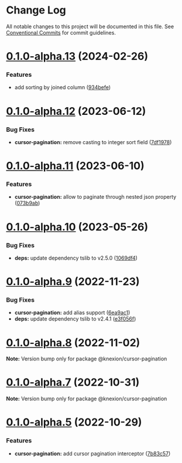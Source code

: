 # Change Log

All notable changes to this project will be documented in this file.
See [Conventional Commits](https://conventionalcommits.org) for commit guidelines.

# [0.1.0-alpha.13](https://github.com/seedium/knexion/compare/v0.1.0-alpha.12...v0.1.0-alpha.13) (2024-02-26)


### Features

* add sorting by joined column ([934befe](https://github.com/seedium/knexion/commit/934befec1c63a8c1f9a474b83ef91b046de0d184))





# [0.1.0-alpha.12](https://github.com/seedium/knexion/compare/v0.1.0-alpha.11...v0.1.0-alpha.12) (2023-06-12)


### Bug Fixes

* **cursor-pagination:** remove casting to integer sort field ([7df1978](https://github.com/seedium/knexion/commit/7df1978a3d8170fbcd137f84097cf68ab372ebc2))





# [0.1.0-alpha.11](https://github.com/seedium/knexion/compare/v0.1.0-alpha.10...v0.1.0-alpha.11) (2023-06-10)


### Features

* **cursor-pagination:** allow to paginate through nested json property ([073b9ab](https://github.com/seedium/knexion/commit/073b9abe298ed650b75e17f8c2a811e8edfacf9a))





# [0.1.0-alpha.10](https://github.com/seedium/knexion/compare/v0.1.0-alpha.9...v0.1.0-alpha.10) (2023-05-26)


### Bug Fixes

* **deps:** update dependency tslib to v2.5.0 ([1069df4](https://github.com/seedium/knexion/commit/1069df40409bfe4e59e95467d0e88aeef4b7f00d))





# [0.1.0-alpha.9](https://github.com/seedium/knexion/compare/v0.1.0-alpha.8...v0.1.0-alpha.9) (2022-11-23)


### Bug Fixes

* **cursor-pagination:** add alias support ([6ea9ac1](https://github.com/seedium/knexion/commit/6ea9ac1198ad510c3ceafee061effa782af8a7b0))
* **deps:** update dependency tslib to v2.4.1 ([e3f056f](https://github.com/seedium/knexion/commit/e3f056ffaa437400a7c901691c6d5c7137ed3582))





# [0.1.0-alpha.8](https://github.com/seedium/knexion/compare/v0.1.0-alpha.7...v0.1.0-alpha.8) (2022-11-02)

**Note:** Version bump only for package @knexion/cursor-pagination





# [0.1.0-alpha.7](https://github.com/seedium/knexion/compare/v0.1.0-alpha.6...v0.1.0-alpha.7) (2022-10-31)

**Note:** Version bump only for package @knexion/cursor-pagination





# [0.1.0-alpha.5](https://github.com/seedium/knexion/compare/v0.1.0-alpha.4...v0.1.0-alpha.5) (2022-10-29)


### Features

* **cursor-pagination:** add cursor pagination interceptor ([7b83c57](https://github.com/seedium/knexion/commit/7b83c571181341fc79bb8e99f41af9ada81c1b0b))
